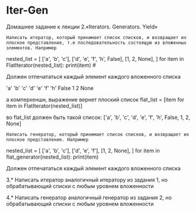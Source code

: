 # Iter-Gen

Домашнее задание к лекции 2.«Iterators. Generators. Yield»


    Написать итератор, который принимает список списков, и возвращает их плоское представление, т.е последовательность состоящую из вложенных элементов. Например
    

nested_list = [
	['a', 'b', 'c'],
	['d', 'e', 'f', 'h', False],
	[1, 2, None],
]
for item in FlatIterator(nested_list):
	print(item) #  



Должен отпечататься каждый элемент каждого вложенного списка

'a' 
'b' 
'c' 
'd'
'e'
'f'
'h'
False
1
2
None


а комперхеншн, выражение вернет плоский список flat_list = [item for item in FlatIterator(nested_list)]


во flat_list должен быть такой список: ['a', 'b', 'c', 'd', 'e', 'f', 'h', False, 1, 2, None]


    Написать генератор, который принимает список списков, и возвращает их плоское представление. Например


nested_list = [
	['a', 'b', 'c'],
	['d', 'e', 'f'],
	[1, 2, None],
]
for item in  flat_generator(nested_list):
	print(item)


Должен отпечататься каждый элемент каждого вложенного списка


3.* Написать итератор аналогичный итератору из задания 1, но обрабатывающий списки с любым уровнем вложенности


4.* Написать генератор аналогичный генератор из задания 2, но обрабатывающий списки с любым уровнем вложенности

